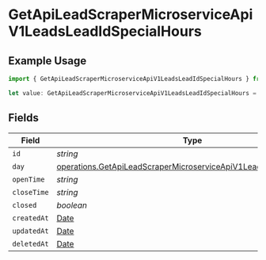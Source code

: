 # GetApiLeadScraperMicroserviceApiV1LeadsLeadIdSpecialHours

## Example Usage

```typescript
import { GetApiLeadScraperMicroserviceApiV1LeadsLeadIdSpecialHours } from "oppulence-backend-sdk/models/operations";

let value: GetApiLeadScraperMicroserviceApiV1LeadsLeadIdSpecialHours = {};
```

## Fields

| Field                                                                                                                                                | Type                                                                                                                                                 | Required                                                                                                                                             | Description                                                                                                                                          |
| ---------------------------------------------------------------------------------------------------------------------------------------------------- | ---------------------------------------------------------------------------------------------------------------------------------------------------- | ---------------------------------------------------------------------------------------------------------------------------------------------------- | ---------------------------------------------------------------------------------------------------------------------------------------------------- |
| `id`                                                                                                                                                 | *string*                                                                                                                                             | :heavy_minus_sign:                                                                                                                                   | N/A                                                                                                                                                  |
| `day`                                                                                                                                                | [operations.GetApiLeadScraperMicroserviceApiV1LeadsLeadIdLeadsDay](../../models/operations/getapileadscrapermicroserviceapiv1leadsleadidleadsday.md) | :heavy_minus_sign:                                                                                                                                   | N/A                                                                                                                                                  |
| `openTime`                                                                                                                                           | *string*                                                                                                                                             | :heavy_minus_sign:                                                                                                                                   | N/A                                                                                                                                                  |
| `closeTime`                                                                                                                                          | *string*                                                                                                                                             | :heavy_minus_sign:                                                                                                                                   | N/A                                                                                                                                                  |
| `closed`                                                                                                                                             | *boolean*                                                                                                                                            | :heavy_minus_sign:                                                                                                                                   | N/A                                                                                                                                                  |
| `createdAt`                                                                                                                                          | [Date](https://developer.mozilla.org/en-US/docs/Web/JavaScript/Reference/Global_Objects/Date)                                                        | :heavy_minus_sign:                                                                                                                                   | N/A                                                                                                                                                  |
| `updatedAt`                                                                                                                                          | [Date](https://developer.mozilla.org/en-US/docs/Web/JavaScript/Reference/Global_Objects/Date)                                                        | :heavy_minus_sign:                                                                                                                                   | N/A                                                                                                                                                  |
| `deletedAt`                                                                                                                                          | [Date](https://developer.mozilla.org/en-US/docs/Web/JavaScript/Reference/Global_Objects/Date)                                                        | :heavy_minus_sign:                                                                                                                                   | N/A                                                                                                                                                  |